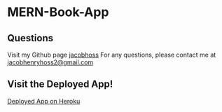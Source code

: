 # MERN-Book-App

## Questions
Visit my Github page [jacobhoss](https://github.com/jacobhoss)
For any questions, please contact me at jacobhenryhoss2@gmail.com 

## Visit the Deployed App!

[Deployed App on Heroku](https://pure-tundra-47418.herokuapp.com/)